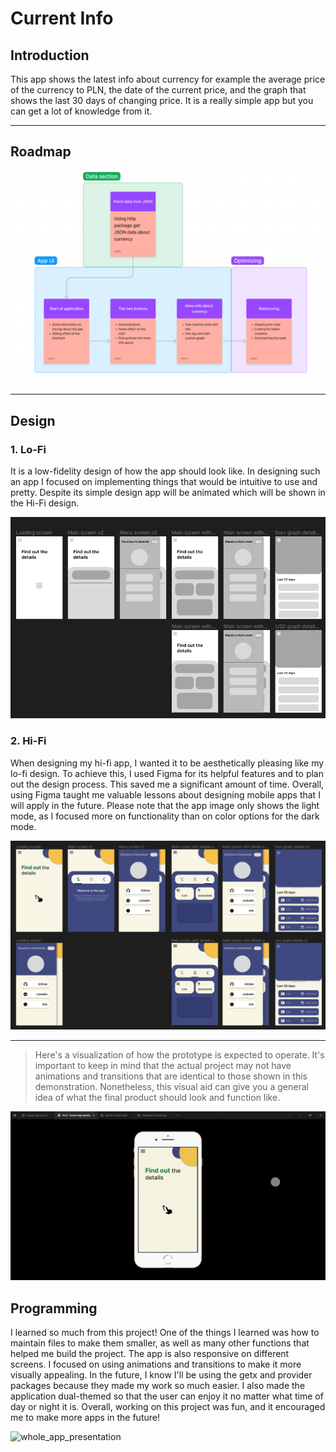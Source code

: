 # Current Info

## Introduction
This app shows the latest info about currency for example the average price of the currency to PLN, the date of the current price, and the graph that shows the last 30 days of changing price. It is a really simple app but you can get a lot of knowledge from it.

---
## Roadmap

![Roadmap](assets/images/roadmap.png)

---
## Design
### 1. Lo-Fi
It is a low-fidelity design of how the app should look like. In designing such an app I focused on implementing things that would be intuitive to use and pretty. Despite its simple design app will be animated which will be shown in the Hi-Fi design.

![LO-FI_design](assets/images/lo_fi_design.png)

### 2. Hi-Fi
When designing my hi-fi app, I wanted it to be aesthetically pleasing like my lo-fi design. To achieve this, I used Figma for its helpful features and to plan out the design process. This saved me a significant amount of time. Overall, using Figma taught me valuable lessons about designing mobile apps that I will apply in the future. Please note that the app image only shows the light mode, as I focused more on functionality than on color options for the dark mode.

![HI-FI_design](assets/images/hi_fi_design.png)

---

> Here's a visualization of how the prototype is expected to operate. It's important to keep in mind that the actual project may not have animations and transitions that are identical to those shown in this demonstration. Nonetheless, this visual aid can give you a general idea of what the final product should look and function like.

![gif_design](assets/images/design_gif.gif)

## Programming
I learned so much from this project! One of the things I learned was how to maintain files to make them smaller, as well as many other functions that helped me build the project. The app is also responsive on different screens. I focused on using animations and transitions to make it more visually appealing. In the future, I know I'll be using the getx and provider packages because they made my work so much easier. I also made the application dual-themed so that the user can enjoy it no matter what time of day or night it is. Overall, working on this project was fun, and it encouraged me to make more apps in the future!

![whole_app_presentation](assets/images/whole_app.gif)


